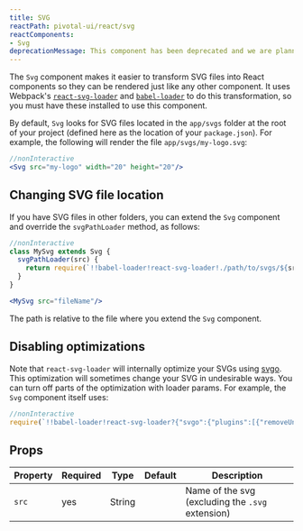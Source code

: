 ```yaml
---
title: SVG
reactPath: pivotal-ui/react/svg
reactComponents:
- Svg
deprecationMessage: This component has been deprecated and we are planning to remove it in the next major version of Pivotal UI. Please reach out to the Pivotal UI team if this will cause problems for your team.
---
```


The `Svg` component makes it easier to transform SVG files into React components so they can be rendered just like any other component. It uses Webpack's [`react-svg-loader`](https://www.npmjs.com/package/react-svg-loader) and [`babel-loader`](https://www.npmjs.com/package/babel-loader) to do this transformation, so you must have these installed to use this component.

By default, `Svg` looks for SVG files located in the `app/svgs` folder at the root of your project
(defined here as the location of your `package.json`). For example, the following will render the file `app/svgs/my-logo.svg`:

```jsx
//nonInteractive
<Svg src="my-logo" width="20" height="20"/>
```

## Changing SVG file location

If you have SVG files in other folders, you can extend the `Svg` component and override the `svgPathLoader` method, as follows:

```jsx
//nonInteractive
class MySvg extends Svg {
  svgPathLoader(src) {
    return require(`!!babel-loader!react-svg-loader!./path/to/svgs/${src}.svg`);
  }
}

<MySvg src="fileName"/>
```

The path is relative to the file where you extend the `Svg` component.

## Disabling optimizations

Note that `react-svg-loader` will internally optimize your SVGs using [svgo](https://github.com/svg/svgo).
This optimization will sometimes change your SVG in undesirable ways. You can turn off parts of the optimization with loader params. For example, the `Svg` component itself uses:

```jsx
//nonInteractive
require(`!!babel-loader!react-svg-loader?{"svgo":{"plugins":[{"removeUnknownsAndDefaults":false},{"cleanupNumericValues":false},{"removeUselessStrokeAndFill":false}]}}!../../../../app/svgs/${src}.svg`);
```

## Props

Property | Required | Type | Default | Description
---------|----------|------|---------|------------
`src`    | yes | String | | Name of the svg (excluding the `.svg` extension)